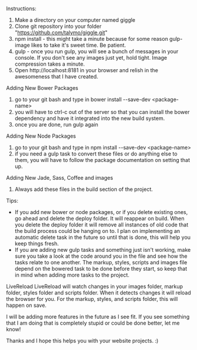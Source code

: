 Instructions:

1. Make a directory on your computer named giggle 
2. Clone git repository into your folder "https://github.com/talymo/giggle.git"
3. npm install - this might take a minute because for some reason gulp-image likes to take it's sweet time. Be patient.
4. gulp - once you run gulp, you will see a bunch of messages in your console. If you don't see any images just yet, hold tight. Image compression takes a minute.
5. Open http://localhost:8181 in your browser and relish in the awesomeness that I have created.

Adding New Bower Packages
  1. go to your git bash and type in bower install --save-dev &lt;package-name&gt;
  2. you will have to ctrl-c out of the server so that you can install the bower dependency and have it integrated into the new build system.
  3. once you are done, run gulp again
  
Adding New Node Packages
  1. go to your git bash and type in npm install --save-dev &lt;package-name&gt;
  2. if you need a gulp task to convert these files or do anything else to them, you will have to follow the package documentation on setting that up.
  
Adding New Jade, Sass, Coffee and images
  1. Always add these files in the build section of the project. 
  
Tips:
  - If you add new bower or node packages, or if you delete existing ones, go ahead and delete the deploy folder. It will reappear on build. When you delete the deploy folder it will remove all instances of old code that the build process could be hanging on to. I plan on implementing an automatic delete task in the future so until that is done, this will help you keep things fresh.
  - If you are adding new gulp tasks and something just isn't working, make sure you take a look at the code around you in the file and see how the tasks relate to one another. The markup, styles, scripts and images file depend on the bowered task to be done before they start, so keep that in mind when adding more tasks to the project. 
  
LiveReload
  LiveReload will watch changes in your images folder, markup folder, styles folder and scripts folder. When it detects changes it will reload the browser for you. For the markup, styles, and scripts folder, this will happen on save. 

I will be adding more features in the future as I see fit. If you see something that I am doing that is completely stupid or could be done better, let me know! 

Thanks and I hope this helps you with your website projects. :)
